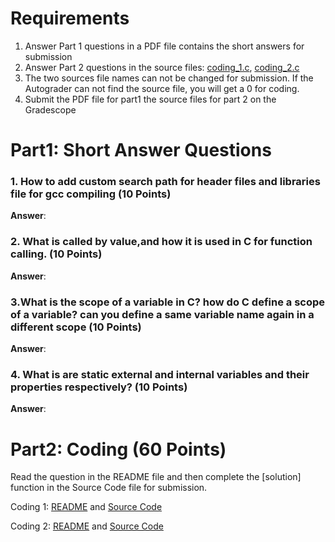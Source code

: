 # Requirements

1. Answer Part 1 questions in a PDF file contains the short answers for submission
2. Answer Part 2 questions in the source files: [coding_1.c](coding_1.c), [coding_2.c](coding_2.c)
3. The two sources file names can not be changed for submission. If the Autograder can not
   find the source file, you will get a 0 for coding.
4. Submit the PDF file for part1 the source files for part 2 on the Gradescope

# Part1: Short Answer Questions

### 1. How to add custom search path for header files and libraries file for gcc compiling (10 Points)

**Answer**:

### 2. What is called by value,and how it is used in C for function calling. (10 Points)

**Answer**:

### 3.What is the scope of a variable in C? how do C define a scope of a variable? can you define a same variable name again in a different scope (10 Points)

**Answer**:

### 4. What is are static external and internal variables and their properties respectively? (10 Points)

**Answer**:

# Part2: Coding  (60 Points)

Read the question in the README file and then complete the [solution] function
in the Source Code file for submission.

Coding 1: [README](coding_1.MD) and [Source Code](coding_1.c)

Coding 2: [README](coding_2.MD) and [Source Code](coding_2.c)
